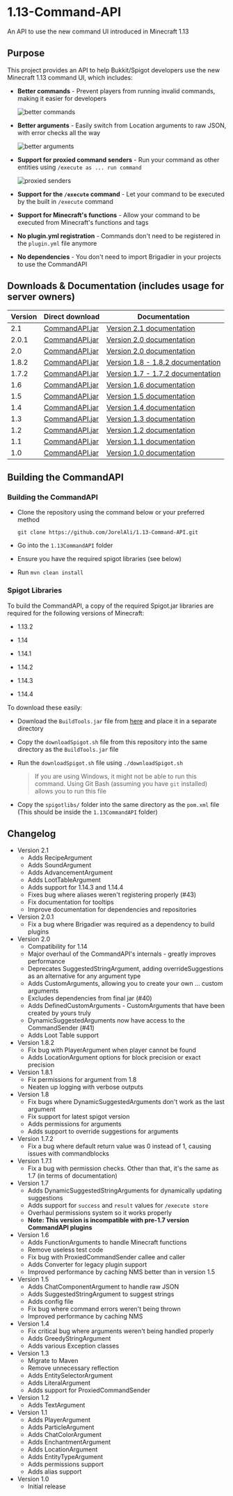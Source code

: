 # 1.13-Command-API
An API to use the new command UI introduced in Minecraft 1.13

## Purpose
This project provides an API to help Bukkit/Spigot developers use the new Minecraft 1.13 command UI, which includes:

* **Better commands** - Prevent players from running invalid commands, making it easier for developers

  ![better commands](https://raw.githubusercontent.com/JorelAli/1.13-Command-API/master/images/printnumber.gif)

* **Better arguments** - Easily switch from Location arguments to raw JSON, with error checks all the way

  ![better arguments](https://raw.githubusercontent.com/JorelAli/1.13-Command-API/master/images/explode.gif)

* **Support for proxied command senders** - Run your command as other entities using `/execute as ... run command`

  ![proxied senders](https://raw.githubusercontent.com/JorelAli/1.13-Command-API/master/images/selfdestruct.gif)

* **Support for the `/execute` command** - Let your command to be executed by the built in `/execute` command

* **Support for Minecraft's functions** - Allow your command to be executed from Minecraft's functions and tags

* **No plugin.yml registration** - Commands don't need to be registered in the `plugin.yml` file anymore

* **No dependencies** - You don't need to import Brigadier in your projects to use the CommandAPI

## Downloads & Documentation (includes usage for server owners)

| Version | Direct download                                              | Documentation                                                |
| ------- | ------------------------------------------------------------ | ------------------------------------------------------------ |
| 2.1 | [CommandAPI.jar](https://github.com/JorelAli/1.13-Command-API/releases/download/v2.1/CommandAPI.jar) | [Version 2.1 documentation](https://jorelali.github.io/1.13-Command-API/) |
| 2.0.1 | [CommandAPI.jar](https://github.com/JorelAli/1.13-Command-API/releases/download/v2.0.1/CommandAPI.jar)  | [Version 2.0 documentation](https://jorelali.github.io/1.13-Command-API/) |
| 2.0 | [CommandAPI.jar](https://github.com/JorelAli/1.13-Command-API/releases/download/v2.0/CommandAPI.jar)  | [Version 2.0 documentation](https://jorelali.github.io/1.13-Command-API/) |
| 1.8.2 | [CommandAPI.jar](https://github.com/JorelAli/1.13-Command-API/releases/download/v1.8.2/CommandAPI.jar) | [Version 1.8 - 1.8.2 documentation](https://github.com/JorelAli/1.13-Command-API/blob/master/docs/olddocs/v1.8%20Documentation.md) |
| 1.7.2     | [CommandAPI.jar](https://github.com/JorelAli/1.13-Command-API/releases/download/v1.7.2/CommandAPI.jar) | [Version 1.7 - 1.7.2 documentation](https://github.com/JorelAli/1.13-Command-API/blob/master/docs/olddocs/v1.7%20Documentation.md) |
| 1.6     | [CommandAPI.jar](https://github.com/JorelAli/1.13-Command-API/releases/download/v1.6/CommandAPI.jar) | [Version 1.6 documentation](https://github.com/JorelAli/1.13-Command-API/blob/master/docs/olddocs/v1.6%20Documentation.md) |
| 1.5     | [CommandAPI.jar](https://github.com/JorelAli/1.13-Command-API/releases/download/v1.5/CommandAPI.jar) | [Version 1.5 documentation](https://github.com/JorelAli/1.13-Command-API/blob/master/docs/olddocs/v1.5%20Documentation.md) |
| 1.4     | [CommandAPI.jar](https://github.com/JorelAli/1.13-Command-API/releases/download/v1.4/CommandAPI.jar) | [Version 1.4 documentation](https://github.com/JorelAli/1.13-Command-API/blob/master/docs/olddocs/v1.4%20Documentation.md) |
| 1.3     | [CommandAPI.jar](https://github.com/JorelAli/1.13-Command-API/releases/download/v1.3/CommandAPI.jar) | [Version 1.3 documentation](https://github.com/JorelAli/1.13-Command-API/blob/master/docs/olddocs/v1.3%20Documentation.md) |
| 1.2     | [CommandAPI.jar](https://github.com/JorelAli/1.13-Command-API/releases/download/v1.2/CommandAPI.jar) | [Version 1.2 documentation](https://github.com/JorelAli/1.13-Command-API/blob/master/docs/olddocs/v1.2%20Documentation.md) |
| 1.1     | [CommandAPI.jar](https://github.com/JorelAli/1.13-Command-API/releases/download/v1.1/CommandAPI.jar) | [Version 1.1 documentation](https://github.com/JorelAli/1.13-Command-API/blob/master/docs/olddocs/v1.1%20Documentation.md) |
| 1.0     | [CommandAPI.jar](https://github.com/JorelAli/1.13-Command-API/releases/download/v1.0/CommandAPI.jar) | [Version 1.0 documentation](https://github.com/JorelAli/1.13-Command-API/blob/master/docs/olddocs/v1.0%20Documentation.md) |

## Building the CommandAPI

### Building the CommandAPI

* Clone the repository using the command below or your preferred method

  ```
  git clone https://github.com/JorelAli/1.13-Command-API.git
  ```

* Go into the `1.13CommandAPI` folder

* Ensure you have the required spigot libraries (see below)

* Run `mvn clean install`

### Spigot Libraries

To build the CommandAPI, a copy of the required Spigot.jar libraries are required for the following versions of Minecraft:

* 1.13.2

* 1.14

* 1.14.1

* 1.14.2

* 1.14.3

* 1.14.4

To download these easily:

* Download the `BuildTools.jar` file from [here](https://hub.spigotmc.org/jenkins/job/BuildTools/) and place it in a separate directory

* Copy the `downloadSpigot.sh` file from this repository into the same directory as the `BuildTools.jar` file

* Run the `downloadSpigot.sh` file using `./downloadSpigot.sh` 

  > If you are using Windows, it might not be able to run this command. Using Git Bash (assuming you have `git` installed) allows you to run this file

* Copy the `spigotlibs/` folder into the same directory as the `pom.xml` file (This should be inside the `1.13CommandAPI` folder)

## Changelog

* Version 2.1
  * Adds RecipeArgument
  * Adds SoundArgument
  * Adds AdvancementArgument
  * Adds LootTableArgument
  * Adds support for 1.14.3 and 1.14.4
  * Fixes bug where aliases weren't registering properly (#43)
  * Fix documentation for tooltips
  * Improve documentation for dependencies and repositories
* Version 2.0.1
  * Fix a bug where Brigadier was required as a dependency to build plugins
* Version 2.0
  * Compatibility for 1.14
  * Major overhaul of the CommandAPI's internals - greatly improves performance
  * Deprecates SuggestedStringArgument, adding overrideSuggestions as an alternative for any argument type 
  * Adds CustomArguments, allowing you to create your own ... custom arguments
  * Excludes dependencies from final jar (#40)
  * Adds DefinedCustomArguments - CustomArguments that have been created by yours truly
  * DynamicSuggestedArguments now have access to the CommandSender (#41)
  * Adds Loot Table support
* Version 1.8.2
  * Fix bug with PlayerArgument when player cannot be found
  * Adds LocationArgument options for block precision or exact precision
* Version 1.8.1
  * Fix permissions for argument from 1.8
  * Neaten up logging with verbose outputs
* Version 1.8
  * Fix bugs where DynamicSuggestedArguments don't work as the last argument
  * Fix support for latest spigot version
  * Adds permissions for arguments
  * Adds support to override suggestions for arguments
* Version 1.7.2
  * Fix a bug where default return value was 0 instead of 1, causing issues with commandblocks
* Version 1.7.1
  * Fix a bug with permission checks. Other than that, it's the same as 1.7 (in terms of documentation)
* Version 1.7
  * Adds DynamicSuggestedStringArguments for dynamically updating suggestions
  * Adds support for `success` and `result` values for `/execute store`
  * Overhaul permissions system so it works properly
  * **Note: This version is incompatible with pre-1.7 version CommandAPI plugins**
* Version 1.6
  * Adds FunctionArguments to handle Minecraft functions
  * Remove useless test code
  * Fix bug with ProxiedCommandSender callee and caller
  * Adds Converter for legacy plugin support
  * Improved performance by caching NMS better than in version 1.5
* Version 1.5
  * Adds ChatComponentArgument to handle raw JSON
  * Adds SuggestedStringArgument to suggest strings
  * Adds config file
  * Fix bug where command errors weren't being thrown
  * Improved performance by caching NMS
* Version 1.4
  * Fix critical bug where arguments weren't being handled properly
  * Adds GreedyStringArgument
  * Adds various Exception classes
* Version 1.3
  * Migrate to Maven
  * Remove unnecessary reflection
  * Adds EntitySelectorArgument
  * Adds LiteralArgument
  * Adds support for ProxiedCommandSender
* Version 1.2
  * Adds TextArgument
* Version 1.1
  * Adds PlayerArgument
  * Adds ParticleArgument
  * Adds ChatColorArgument
  * Adds EnchantmentArgument
  * Adds LocationArgument
  * Adds EntityTypeArgument
  * Adds permissions support
  * Adds alias support
* Version 1.0
  * Initial release
